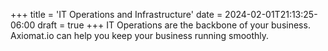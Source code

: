 +++
title = 'IT Operations and Infrastructure'
date = 2024-02-01T21:13:25-06:00
draft = true
+++
IT Operations are the backbone of your business. Axiomat.io can help you keep your business running smoothly.